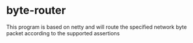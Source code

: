 # byte-router
This program is based on netty and will route the specified network byte packet according to the supported assertions
